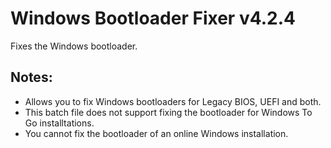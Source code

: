 # Windows Bootloader Fixer v4.2.4
Fixes the Windows bootloader.

## Notes:
- Allows you to fix Windows bootloaders for Legacy BIOS, UEFI and both.
- This batch file does not support fixing the bootloader for Windows To Go installtations.
- You cannot fix the bootloader of an online Windows installation.
